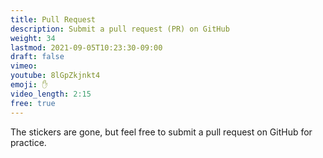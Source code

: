 ```yaml
---
title: Pull Request
description: Submit a pull request (PR) on GitHub
weight: 34
lastmod: 2021-09-05T10:23:30-09:00
draft: false
vimeo:
youtube: 8lGpZkjnkt4
emoji: ✋
video_length: 2:15
free: true
---
```


The stickers are gone, but feel free to submit a pull request on GitHub for practice.
